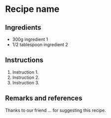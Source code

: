# Recipe name

## Ingredients

* 300g ingredient 1
* 1/2 tablespoon ingredient 2

## Instructions

1. Instruction 1.
1. Instruction 2.
1. Instruction 3.

## Remarks and references

Thanks to our friend ... for suggesting this recipe.
